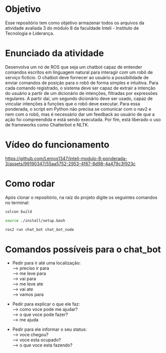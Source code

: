 # Objetivo
Esse repositório tem como objetivo armazenar todos os arquivos da atividade avaliada 3 do módulo 8 da faculdade Inteli - Instituto de Tecnologia e Liderança.  

# Enunciado da atividade

Desenvolva um nó de ROS que seja um chatbot capaz de entender comandos escritos em linguagem natural para interagir com um robô de serviço fictício. O chatbot deve fornecer ao usuário a possibilidade de enviar comandos de posição para o robô de forma simples e intuitiva. Para cada comando registrado, o sistema deve ser capaz de extrair a intenção do usuário a partir de um dicionário de intenções, filtradas por expressões regulares. A partir daí, um segundo dicionário deve ser usado, capaz de vincular intenções à funções que o robô deve executar. Para essa ponderada, o script em Python não precisa se comunicar com o nav2 e nem com o robô, mas é necessário dar um feedback ao usuário de que a ação foi compreendida e está sendo executada. Por fim, está liberado o uso de frameworks como Chatterbot e NLTK.  

# Vídeo do funcionamento

https://github.com/Lemos1347/inteli-modulo-8-ponderada-3/assets/99190347/55aa5752-2953-4f87-8d98-4a479c3f923c

# Como rodar
Após clonar o repositório, na raíz do projeto digite os seguintes comandos no terminal:

```bash
colcon build
```

```bash
source ./install/setup.bash
```

```bash
ros2 run chat_bot chat_bot_node
```

# Comandos possíveis para o chat_bot

- Pedir para ir até uma localização:  
  --> preciso ir para <local>  
  --> me leve para <local>  
  --> vai para <local>  
  --> me leve ate <local>  
  --> vai ate <local>  
  --> vamos para <local>  

- Pedir para explicar o que ele faz:  
  --> como voce pode me ajudar?  
  --> o que voce pode fazer?  
  --> me ajuda  

- Pedir para ele informar o seu status:  
  --> voce chegou?  
  --> voce esta ocupado?  
  --> o que voce esta fazendo?  
